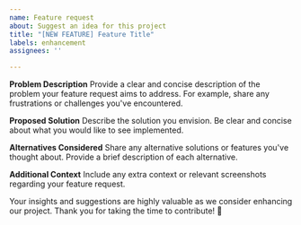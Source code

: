 ```yaml
---
name: Feature request
about: Suggest an idea for this project
title: "[NEW FEATURE] Feature Title"
labels: enhancement
assignees: ''

---
```


**Problem Description**
Provide a clear and concise description of the problem your feature request aims to address. For example, share any frustrations or challenges you've encountered.

**Proposed Solution**
Describe the solution you envision. Be clear and concise about what you would like to see implemented.

**Alternatives Considered**
Share any alternative solutions or features you've thought about. Provide a brief description of each alternative.

**Additional Context**
Include any extra context or relevant screenshots regarding your feature request.

Your insights and suggestions are highly valuable as we consider enhancing our project. Thank you for taking the time to contribute! 🚀


